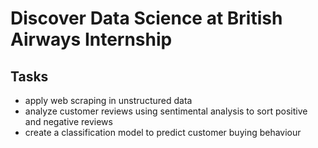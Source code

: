 # Discover Data Science at British Airways Internship

## Tasks 

- apply web scraping in unstructured data
- analyze customer reviews using sentimental analysis to sort positive and negative reviews
- create a classification model to predict customer buying behaviour
